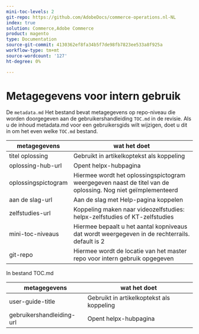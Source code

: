 ```yaml
---
mini-toc-levels: 2
git-repo: https://github.com/AdobeDocs/commerce-operations.nl-NL
index: true
solution: Commerce,Adobe Commerce
product: magento
type: Documentation
source-git-commit: 4130362ef8fa34b5f7de98fb7823ee533a8f925a
workflow-type: tm+mt
source-wordcount: '127'
ht-degree: 0%

---
```



# Metagegevens voor intern gebruik

De `metadata.md` Het bestand bevat metagegevens op repo-niveau die worden doorgegeven aan de gebruikershandleiding `TOC.md` in de revisie. Als u de inhoud metadata.md voor een gebruikersgids wilt wijzigen, doet u dit in om het even welke `TOC.md` bestand.

| metagegevens | wat het doet |
|--- |--- |
| titel oplossing | Gebruikt in artikelkoptekst als koppeling |
| oplossing-hub-url | Opent helpx-hubpagina |
| oplossingspictogram | Hiermee wordt het oplossingspictogram weergegeven naast de titel van de oplossing. Nog niet geïmplementeerd |
| aan de slag-url | Aan de slag met Help-pagina koppelen |
| zelfstudies-url | Koppeling maken naar videozelfstudies: helpx-zelfstudies of KT-zelfstudies |
| mini-toc-niveaus | Hiermee bepaalt u het aantal kopniveaus dat wordt weergegeven in de rechterrails. default is 2 |
| git-repo | Hiermee wordt de locatie van het master repo voor intern gebruik opgegeven |

In bestand TOC.md

| metagegevens | wat het doet |
|--- |--- |
| user-guide-title | Gebruikt in artikelkoptekst als koppeling |
| gebruikershandleiding-url | Opent helpx-hubpagina |
